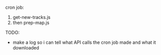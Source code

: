 cron job:

  1. get-new-tracks.js
  1. then prep-map.js

TODO:

* make a log so i can tell what API calls the cron job made and what it downloaded
